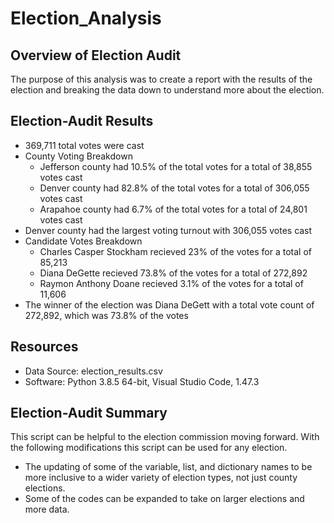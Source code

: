 # Election_Analysis

## Overview of Election Audit
The purpose of this analysis was to create a report with the results of the election and breaking the data down to understand more about the election.

## Election-Audit Results
* 369,711 total votes were cast
* County Voting Breakdown
  - Jefferson county had 10.5% of the total votes for a total of 38,855 votes cast
  - Denver county had 82.8% of the total votes for a total of 306,055 votes cast
  - Arapahoe county had 6.7% of the total votes for a total of 24,801 votes cast
* Denver county had the largest voting turnout with 306,055 votes cast
* Candidate Votes Breakdown
  - Charles Casper Stockham recieved 23% of the votes for a total of 85,213
  - Diana DeGette recieved 73.8% of the votes for a total of 272,892
  - Raymon Anthony Doane recieved 3.1% of the votes for a total of 11,606
* The winner of the election was Diana DeGett with a total vote count of 272,892, which was 73.8% of the votes

## Resources
- Data Source: election_results.csv
- Software: Python 3.8.5 64-bit, Visual Studio Code, 1.47.3

## Election-Audit Summary
This script can be helpful to the election commission moving forward. With the following modifications this script can be used for any election.
  * The updating of some of the variable, list, and dictionary names to be more inclusive to a wider variety of election types, not just county elections.
  * Some of the codes can be expanded to take on larger elections and more data.
